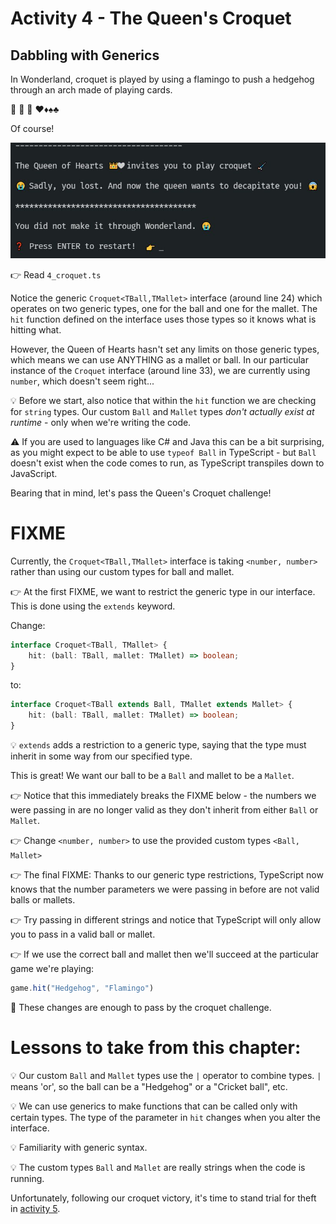 # Activity 4 - The Queen's Croquet

## Dabbling with Generics

In Wonderland, croquet is played by using a flamingo to push a hedgehog through an arch made of playing cards.

🏑 🦩 🦔 ♥♦♠♣

Of course!

![Play Croquet](../images/croquet.jpg)

👉 Read `4_croquet.ts`

Notice the generic `Croquet<TBall,TMallet>` interface (around line 24) which operates on two generic types, one for the ball and one for the mallet. The `hit` function defined on the interface uses those types so it knows what is hitting what.

However, the Queen of Hearts hasn't set any limits on those generic types, which means we can use ANYTHING as a mallet or ball. In our particular instance of the `Croquet` interface (around line 33), we are currently using `number`, which doesn't seem right...

💡 Before we start, also notice that within the `hit` function we are checking for `string` types. Our custom `Ball` and `Mallet` types _don't actually exist at runtime_ - only when we're writing the code.

⚠️ If you are used to languages like C# and Java this can be a bit surprising, as you might expect to be able to use `typeof Ball` in TypeScript - but `Ball` doesn't exist when the code comes to run, as TypeScript transpiles down to JavaScript.

Bearing that in mind, let's pass the Queen's Croquet challenge!

# FIXME

Currently, the `Croquet<TBall,TMallet>` interface is taking `<number, number>` rather than using our custom types for ball and mallet.

👉 At the first FIXME, we want to restrict the generic type in our interface. This is done using the `extends` keyword.

Change:

```TypeScript
interface Croquet<TBall, TMallet> {
	hit: (ball: TBall, mallet: TMallet) => boolean;
}
```

to:

```TypeScript
interface Croquet<TBall extends Ball, TMallet extends Mallet> {
	hit: (ball: TBall, mallet: TMallet) => boolean;
}
```

💡 `extends` adds a restriction to a generic type, saying that the type must inherit in some way from our specified type.

This is great! We want our ball to be a `Ball` and mallet to be a `Mallet`.

👉 Notice that this immediately breaks the FIXME below - the numbers we were passing in are no longer valid as they don't inherit from either `Ball` or `Mallet`.

👉 Change `<number, number>` to use the provided custom types `<Ball, Mallet>`

👉 The final FIXME: Thanks to our generic type restrictions, TypeScript now knows that the number parameters we were passing in before are not valid balls or mallets.

👉 Try passing in different strings and notice that TypeScript will only allow you to pass in a valid ball or mallet.

👉 If we use the correct ball and mallet then we'll succeed at the particular game we're playing:

```JavaScript
game.hit("Hedgehog", "Flamingo")
```

🥳 These changes are enough to pass by the croquet challenge.

# Lessons to take from this chapter:

💡 Our custom `Ball` and `Mallet` types use the `|` operator to combine types. `|` means 'or', so the ball can be a "Hedgehog" or a "Cricket ball", etc.

💡 We can use generics to make functions that can be called only with certain types. The type of the parameter in `hit` changes when you alter the interface.

💡 Familiarity with generic syntax.

💡 The custom types `Ball` and `Mallet` are really strings when the code is running.

Unfortunately, following our croquet victory, it's time to stand trial for theft in [activity 5](./activity_5.md).
